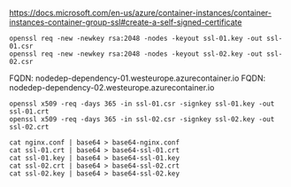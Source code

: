 
https://docs.microsoft.com/en-us/azure/container-instances/container-instances-container-group-ssl#create-a-self-signed-certificate


```
openssl req -new -newkey rsa:2048 -nodes -keyout ssl-01.key -out ssl-01.csr
openssl req -new -newkey rsa:2048 -nodes -keyout ssl-02.key -out ssl-02.csr
```

FQDN: nodedep-dependency-01.westeurope.azurecontainer.io
FQDN: nodedep-dependency-02.westeurope.azurecontainer.io

```
openssl x509 -req -days 365 -in ssl-01.csr -signkey ssl-01.key -out ssl-01.crt
openssl x509 -req -days 365 -in ssl-02.csr -signkey ssl-02.key -out ssl-02.crt
```

```
cat nginx.conf | base64 > base64-nginx.conf
cat ssl-01.crt | base64 > base64-ssl-01.crt
cat ssl-01.key | base64 > base64-ssl-01.key
cat ssl-02.crt | base64 > base64-ssl-02.crt
cat ssl-02.key | base64 > base64-ssl-02.key
```